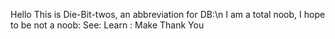 Hello
	This is Die-Bit-twos, an abbreviation for DB:\n
 	I am a total noob, I hope to be not a noob:
	See: Learn : Make
Thank You 

<!---
Die-Bit-twos/Die-Bit-twos is a ✨ special ✨ repository because its `README.md` (this file) appears on your GitHub profile.
You can click the Preview link to take a look at your changes.
--->
